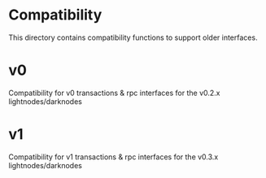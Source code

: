 # Compatibility

This directory contains compatibility functions to support older interfaces.

# v0

Compatibility for v0 transactions & rpc interfaces for the v0.2.x lightnodes/darknodes

# v1

Compatibility for v1 transactions & rpc interfaces for the v0.3.x lightnodes/darknodes
